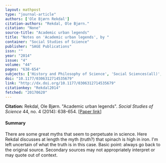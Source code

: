 ```yaml
---
layout: mathpost
type: "journal-article"
authors: ['Ole Bjørn Rekdal']
citation-authors: "Rekdal, Ole Bjørn."
citation: "None"
source-title: "Academic urban legends"
title: "Notes on 'Academic urban legends', by "
container: "Social Studies of Science"
publisher: "SAGE Publications"
issn: ""
year: "2014"
issue: "4"
volume: "44"
pages: "638-654"
subjects: ['History and Philosophy of Science', 'Social Sciences(all)', 'History']
doi: "10.1177/0306312714535679"
link: "http://dx.doi.org/10.1177/0306312714535679"
citationkey: "Rekdal2014"
fetched: "20170620"
---
```


**Citation:** Rekdal, Ole Bjørn. "Academic urban legends". *Social Studies of Science* 44, no. 4 (2014): 638-654. [[Paper link](http://dx.doi.org/10.1177/0306312714535679)]

#### Summary
There are some great myths that seem to perpetuate in science. Here Rekdal discusses at length the myth (truth?) that spinach is high in iron. I'm left uncertain of what the truth is in this case. Basic point: always go back to the original source. Secondary sources may not appropriately interpret or may quote out of context.
